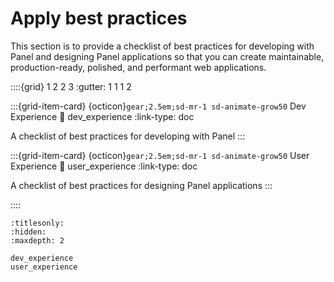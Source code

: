 # Apply best practices

This section is to provide a checklist of best practices for developing with Panel and designing Panel applications so that you can create maintainable, production-ready, polished, and performant web applications.

::::{grid} 1 2 2 3
:gutter: 1 1 1 2

:::{grid-item-card} {octicon}`gear;2.5em;sd-mr-1 sd-animate-grow50` Dev Experience
:link: dev_experience
:link-type: doc

A checklist of best practices for developing with Panel
:::

:::{grid-item-card} {octicon}`gear;2.5em;sd-mr-1 sd-animate-grow50` User Experience
:link: user_experience
:link-type: doc

A checklist of best practices for designing Panel applications
:::

::::

```{toctree}
:titlesonly:
:hidden:
:maxdepth: 2

dev_experience
user_experience
```
